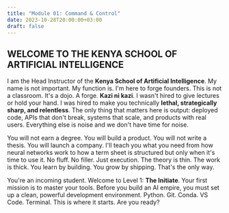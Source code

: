```yaml
---
title: "Module 01: Command & Control"
date: 2023-10-28T20:00:00+03:00
draft: false
---
```


## WELCOME TO THE KENYA SCHOOL OF ARTIFICIAL INTELLIGENCE

I am the Head Instructor of the **Kenya School of Artificial Intelligence**. My name is not important. My function is. I'm here to forge founders. This is not a classroom. It's a dojo. A forge. **Kazi ni kazi**. I wasn't hired to give lectures or hold your hand. I was hired to make you technically **lethal, strategically sharp, and relentless**. The only thing that matters here is output: deployed code, APIs that don't break, systems that scale, and products with real users. Everything else is noise and we don't have time for noise.

You will not earn a degree. You will build a product. You will not write a thesis. You will launch a company. I'll teach you what you need from how neural networks work to how a term sheet is structured but only when it's time to use it. No fluff. No filler. Just execution. The theory is thin. The work is thick. You learn by building. You grow by shipping. That's the only way.

You're an incoming student. Welcome to Level 1: **The Initiate**. Your first mission is to master your tools. Before you build an AI empire, you must set up a clean, powerful development environment. Python. Git. Conda. VS Code. Terminal. This is where it starts. Are you ready?
